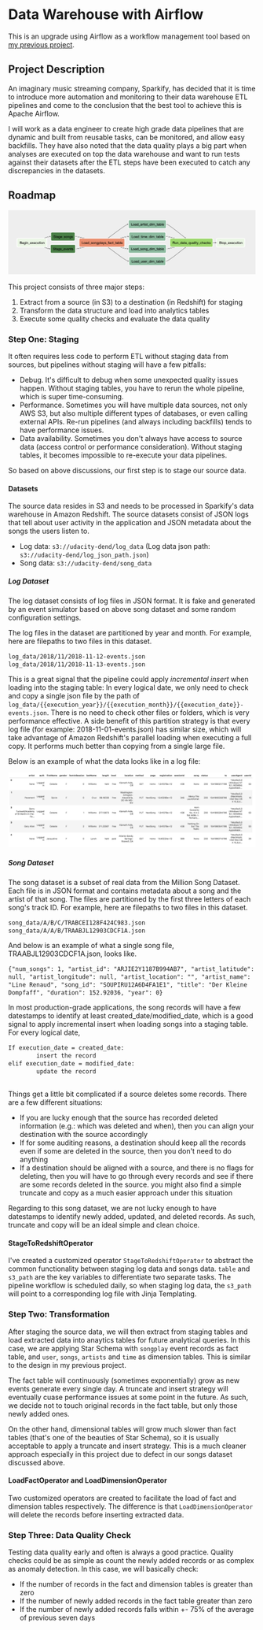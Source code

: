 # Data Warehouse with Airflow

This is an upgrade using Airflow as a workflow management tool based on [my previous project](https://github.com/wctjerry/Data-Warehouse). 

## Project Description

An imaginary music streaming company, Sparkify, has decided that it is time to introduce more automation and monitoring to their data warehouse ETL pipelines and come to the conclusion that the best tool to achieve this is Apache Airflow.

I will work as a data engineer to create high grade data pipelines that are dynamic and built from reusable tasks, can be monitored, and allow easy backfills. They have also noted that the data quality plays a big part when analyses are executed on top the data warehouse and want to run tests against their datasets after the ETL steps have been executed to catch any discrepancies in the datasets.

## Roadmap

![workflow](images/workflow.png)

This project consists of three major steps:

1. Extract from a source (in S3) to a destination (in Redshift) for staging
2. Transform the data structure and load into analytics tables
3. Execute some quality checks and evaluate the data quality

### Step One: Staging

It often requires less code to perform ETL without staging data from sources, but pipelines without staging will have a few pitfalls:

* Debug. It's difficult to debug when some unexpected quality issues happen. Without staging tables, you have to rerun the whole pipeline, which is super time-consuming.
* Performance. Sometimes you will have multiple data sources, not only AWS S3, but also multiple different types of databases, or even calling external APIs. Re-run pipelines (and always including backfills) tends to have performance issues.
* Data availability. Sometimes you don't always have access to source data (access control or performance consideration). Without staging tables, it becomes impossible to re-execute your data pipelines.

So based on above discussions, our first step is to stage our source data. 

#### Datasets

The source data resides in S3 and needs to be processed in Sparkify's data warehouse in Amazon Redshift. The source datasets consist of JSON logs that tell about user activity in the application and JSON metadata about the songs the users listen to.

- Log data: `s3://udacity-dend/log_data` (Log data json path: `s3://udacity-dend/log_json_path.json`)
- Song data: `s3://udacity-dend/song_data`

##### Log Dataset

The log dataset consists of log files in JSON format. It is fake and generated by an event simulator based on above song dataset and some random configuration settings.

The log files in the dataset are partitioned by year and month. For example, here are filepaths to two files in this dataset.

```
log_data/2018/11/2018-11-12-events.json
log_data/2018/11/2018-11-13-events.json
```

This is a great signal that the pipeline could apply *incremental insert* when loading into the staging table: In every logical date, we only need to check and copy a single json file by the path of `log_data/{{execution_year}}/{{execution_month}}/{{execution_date}}-events.json`. There is no need to check other files or folders, which is very performance effective. A side benefit of this partition strategy is that every log file (for example: 2018-11-01-events.json) has similar size, which will take advantage of Amazon Redshift's parallel loading when executing a full copy. It performs much better than copying from a single large file.

Below is an example of what the data looks like in a log file:

![log-event](images/log-data.png)



##### Song Dataset

The song dataset is a subset of real data from the Million Song Dataset. Each file is in JSON format and contains metadata about a song and the artist of that song. The files are partitioned by the first three letters of each song's track ID. For example, here are filepaths to two files in this dataset.

```
song_data/A/B/C/TRABCEI128F424C983.json
song_data/A/A/B/TRAABJL12903CDCF1A.json
```

And below is an example of what a single song file, TRAABJL12903CDCF1A.json, looks like.

```
{"num_songs": 1, "artist_id": "ARJIE2Y1187B994AB7", "artist_latitude": null, "artist_longitude": null, "artist_location": "", "artist_name": "Line Renaud", "song_id": "SOUPIRU12A6D4FA1E1", "title": "Der Kleine Dompfaff", "duration": 152.92036, "year": 0}
```

In most production-grade applications, the song records will have a few datestamps to identify at least created_date/modified_date, which is a good signal to apply incremental insert when loading songs into a staging table. For every logical date,

```
If execution_date = created_date:
		insert the record
elif execution_date = modified_date:
		update the record
		
```

Things get a little bit complicated if a source deletes some records. There are a few different situations:

* If you are lucky enough that the source has recorded deleted information (e.g.: which was deleted and when), then you can align your destination with the source accordingly
* If for some auditing reasons, a destination should keep all the records even if some are deleted in the source, then you don't need to do anything
* If a destination should be aligned with a source, and there is no flags for deleting, then you will have to go through every records and see if there are some records deleted in the source. you might also find a simple truncate and copy as a much easier approach under this situation

Regarding to this song dataset, we are not lucky enough to have datestamps to identify newly added, updated, and deleted records. As such, truncate and copy will be an ideal simple and clean choice.

#### StageToRedshiftOperator

I've created a customized operator `StageToRedshiftOperator` to abstract the common functionality between staging log data and songs data. `table` and `s3_path` are the key variables to differentiate two separate tasks. The pipeline workflow is scheduled daily, so when staging log data, the `s3_path` will point to a corresponding log file with Jinja Templating.



### Step Two: Transformation

After staging the source data, we will then extract from staging tables and load extracted data into anaytics tables for future analytical queries. In this case, we are applying Star Schema with `songplay` event records as fact table, and `user`, `songs`, `artists` and `time` as dimension tables. This is similar to the design in my previous project. 

The fact table will continuously (sometimes exponentially) grow as new events generate every single day. A truncate and insert strategy will eventually cuase performance issues at some point in the future. As such, we decide not to touch original records in the fact table, but only those newly added ones.

On the other hand, dimensional tables will grow much slower than fact tables (that's one of the beauties of Star Schema), so it is usually acceptable to apply a truncate and insert strategy. This is a much cleaner approach especially in this project due to defect in our songs dataset discussed above.

#### LoadFactOperator and LoadDimensionOperator

Two customized operators are created to facilitate the load of fact and dimension tables respectively. The difference is that `LoadDimensionOperator` will delete the records before inserting extracted data.

### Step Three: Data Quality Check

Testing data quality early and often is always a good practice. Quality checks could be as simple as count the newly added records or as complex as anomaly detection. In this case, we will basically check:

* If the number of records in the fact and dimension tables is greater than zero
* If the number of newly added records in the fact table greater than zero
* If the number of newly added records falls within +- 75% of the average of previous seven days